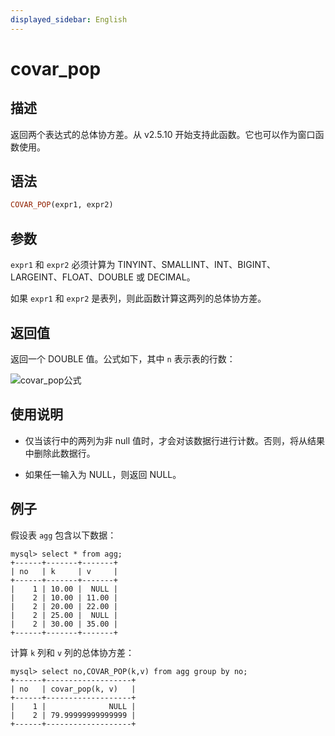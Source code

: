 ```yaml
---
displayed_sidebar: English
---
```


# covar_pop

## 描述

返回两个表达式的总体协方差。从 v2.5.10 开始支持此函数。它也可以作为窗口函数使用。

## 语法

```Haskell
COVAR_POP(expr1, expr2)
```

## 参数

`expr1` 和 `expr2` 必须计算为 TINYINT、SMALLINT、INT、BIGINT、LARGEINT、FLOAT、DOUBLE 或 DECIMAL。

如果 `expr1` 和 `expr2` 是表列，则此函数计算这两列的总体协方差。

## 返回值

返回一个 DOUBLE 值。公式如下，其中 `n` 表示表的行数：

![covar_pop公式](../../../assets/covar_pop_formula.png)

<!--$$
\frac{\sum_{i=1}^{n} (x_i - \bar{x})(y_i - \bar{y})}{n}
$$-->

## 使用说明

- 仅当该行中的两列为非 null 值时，才会对该数据行进行计数。否则，将从结果中删除此数据行。

- 如果任一输入为 NULL，则返回 NULL。

## 例子

假设表 `agg` 包含以下数据：

```plaintext
mysql> select * from agg;
+------+-------+-------+
| no   | k     | v     |
+------+-------+-------+
|    1 | 10.00 |  NULL |
|    2 | 10.00 | 11.00 |
|    2 | 20.00 | 22.00 |
|    2 | 25.00 |  NULL |
|    2 | 30.00 | 35.00 |
+------+-------+-------+
```

计算 `k` 列和 `v` 列的总体协方差：

```plaintext
mysql> select no,COVAR_POP(k,v) from agg group by no;
+------+-------------------+
| no   | covar_pop(k, v)   |
+------+-------------------+
|    1 |              NULL |
|    2 | 79.99999999999999 |
+------+-------------------+
```
